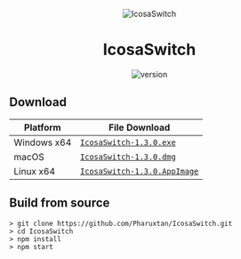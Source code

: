 <p align="center"><img src="https://github.com/Pharuxtan/IcosaSwitch/raw/master/icosaswitch.png" alt="IcosaSwitch"></p>

<h1 align="center">IcosaSwitch</h1>

<p align="center">
  <img src="https://img.shields.io/badge/Version-1.3.0-%23e60012?style=for-the-badge" alt="version"> 
</p>

## Download

| Platform | File Download |
| -------- | ---- |
| Windows x64 | [`IcosaSwitch-1.3.0.exe`](https://github.com/Pharuxtan/IcosaSwitch/releases/download/v1.3.0/IcosaSwitch-1.3.0.exe) |
| macOS | [`IcosaSwitch-1.3.0.dmg`](https://github.com/Pharuxtan/IcosaSwitch/releases/download/v1.3.0/IcosaSwitch-1.3.0.dmg) |
| Linux x64 | [`IcosaSwitch-1.3.0.AppImage`](https://github.com/Pharuxtan/IcosaSwitch/releases/download/v1.3.0/IcosaSwitch-1.3.0.AppImage) |

## Build from source

```console
> git clone https://github.com/Pharuxtan/IcosaSwitch.git
> cd IcosaSwitch
> npm install
> npm start
```
